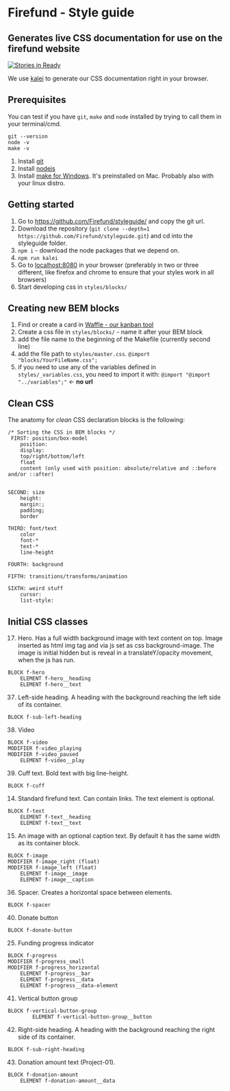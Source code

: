 # Firefund - Style guide
## Generates live CSS documentation for use on the firefund website

[![Stories in Ready](https://badge.waffle.io/Firefund/styleguide.png?label=ready&title=Ready)](https://waffle.io/Firefund/styleguide)

We use [kalei](https://github.com/Firefund/kaleistyleguide/) to generate our CSS documentation right in your browser.

## Prerequisites

You can test if you have `git`, `make` and `node` installed by trying to call them in your terminal/cmd.
```
git --version
node -v
make -v
```

1. Install [git](https://git-scm.com/downloads)
2. Install [nodejs](https://nodejs.org/en/)
2. Install [make for Windows](http://gnuwin32.sourceforge.net/packages/make.htm). It's preinstalled on Mac. Probably also with your linux distro.


## Getting started

1. Go to https://github.com/Firefund/styleguide/ and copy the git url.
1. Download the repository (`git clone --depth=1 https://github.com/Firefund/styleguide.git`) and cd into the styleguide folder.
2. `npm i` - download the node packages that we depend on.
3. `npm run kalei`
4. Go to [localhost:8080](localhost:8080) in your browser (preferably in two or three different, like firefox and chrome
to ensure that your styles work in all browsers)
5. Start developing css in `styles/blocks/`


## Creating new BEM blocks

1. Find or create a card in [Waffle - our kanban tool](https://waffle.io/Firefund/styleguide)
2. Create a css file in `styles/blocks/` - name it after your BEM block
3. add the file name to the beginning of the Makefile (currently second line)
4. add the file path to `styles/master.css`. `@import "blocks/YourFileName.css";`
5. if you need to use any of the variables defined in `styles/_variables.css`, you need to import it with: `@import "@import "../variables";"` <- **no url**


## Clean CSS

The anatomy for *clean* CSS declaration blocks is the following: 
```
/* Sorting the CSS in BEM blocks */
 FIRST: position/box-model
	position:
	display:
	top/right/bottom/left
	float
	content (only used with position: absolute/relative and ::before and/or ::after)


SECOND: size
	height:
	margin:;
	padding;
	border

THIRD: font/text
	color
	font-*
	text-*
	line-height

FOURTH: background

FIFTH: transitions/transforms/animation

SIXTH: weird stuff
	cursor:
	list-style:
```

## Initial CSS classes

17. Hero. Has a full width background image with text content on top.
Image inserted as html img tag and via js set as css background-image. The
image is initial hidden but is reveal in a translateY/opacity movement, when
the js has run.
```
BLOCK f-hero
	ELEMENT f-hero__heading
	ELEMENT f-hero__text
```

37. Left-side heading. A heading with the background reaching the left
side of its container.
```
BLOCK f-sub-left-heading
```

38. Video
```
BLOCK f-video
MODIFIER f-video_playing
MODIFIER f-video_paused
	ELEMENT f-video__play
```

39. Cuff text. Bold text with big line-height.
```
BLOCK f-cuff
```

14. Standard firefund text. Can contain links. The text element is
optional.
```
BLOCK f-text
	ELEMENT f-text__heading
	ELEMENT f-text__text
```

15. An image with an optional caption text. By default it has the same width
as its container block.

```
BLOCK f-image
MODIFIER f-image_right (float)
MODIFIER f-image_left (float)
	ELEMENT f-image__image
	ELEMENT f-image__caption
```

36. Spacer. Creates a horizontal space between elements.
```
BLOCK f-spacer
```

40. Donate button
```
BLOCK f-donate-button
```

25. Funding progress indicator
```
BLOCK f-progress
MODIFIER f-progress_small
MODIFIER f-progress_horizontal
	ELEMENT f-progress__bar
	ELEMENT f-progress__data
	ELEMENT f-progress__data-element
```

41. Vertical button group
```
BLOCK f-vertical-button-group
		ELEMENT f-vertical-button-group__button
```
42. Right-side heading. A heading with the background reaching the right
side of its container.
```
BLOCK f-sub-right-heading
```

43. Donation amount text (Project-01).
```
BLOCK f-donation-amount
	ELEMENT f-donation-amount__data
```
